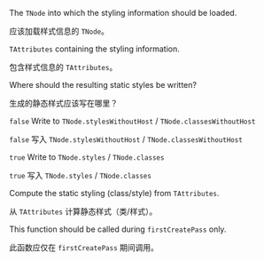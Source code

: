 The `TNode` into which the styling information should be loaded.

应该加载样式信息的 `TNode`。

`TAttributes` containing the styling information.

包含样式信息的 `TAttributes`。

Where should the resulting static styles be written?

生成的静态样式应该写在哪里？

`false` Write to `TNode.stylesWithoutHost` / `TNode.classesWithoutHost`

`false` 写入 `TNode.stylesWithoutHost` / `TNode.classesWithoutHost`

`true` Write to `TNode.styles` / `TNode.classes`

`true` 写入 `TNode.styles` / `TNode.classes`

Compute the static styling \(class/style\) from `TAttributes`.

从 `TAttributes` 计算静态样式（类/样式）。

This function should be called during `firstCreatePass` only.

此函数应仅在 `firstCreatePass` 期间调用。